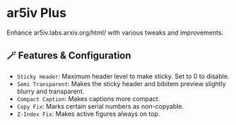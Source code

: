 # ar5iv Plus

Enhance ar5iv.labs.arxiv.org/html/ with various tweaks and improvements.

## 🪄 Features & Configuration

- `Sticky Header`: Maximum header level to make sticky. Set to 0 to disable.
- `Semi Transparent`: Makes the sticky header and bibitem preview slightly blurry and transparent.
- `Compact Caption`: Makes captions more compact.
- `Copy Fix`: Marks certain serial numbers as non-copyable.
- `Z-Index Fix`: Makes active figures always on top.
